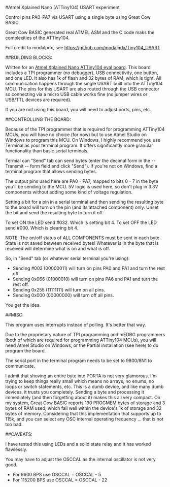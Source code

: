 #Atmel Xplained Nano (ATTiny104) USART experiment

Control pins PA0-PA7 via USART using a single byte using Great Cow BASIC.

Great Cow BASIC generated real ATMEL ASM and the C code maks the complexities of the ATTiny104.

Full credit to modalpdx, see https://github.com/modalpdx/Tiny104_USART

##BUILDING BLOCKS:

Written for an [Atmel Xplained Nano ATTiny104 eval board](http://www.atmel.com/tools/ATTINY104-XNANO.aspx).
This board includes a TPI programmer (no debugger), USB connectivity, one
button, and one LED. It also has 1k of flash and 32 bytes of RAM, which is
tight. All communication happens through the single USART built into the
ATTiny104 MCU. The pins for this USART are also routed through the USB
connector so connecting via a micro USB cable works fine (no jumper wires
or USB/TTL devices are required).

If you are not using this board, you will need to adjust ports, pins, etc.

##CONTROLLING THE BOARD:

Because of the TPI programmer that is required for programming ATTiny104
MCUs, you will have no choice (for now) but to use Atmel Studio on Windows
to program this MCU. On Windows, I highly recommend you use Terminal as
your terminal program. It offers significantly more granular functionality
than basic serial terminals.

Termial can "Send" tab can send bytes (enter the decimal form in the --Transmit --
form field and click "Send").  If you're not on Windows, find a
terminal program that allows sending bytes.

The output pins used here are PA0 - PA7, mapped to bits 0 - 7 in the byte
you'll be sending to the MCU. 5V logic is used here, so don't plug in 3.3V
components without adding some kind of voltage regulation.

Setting a bit for a pin in a serial terminal and then sending the
resulting byte to the board will turn on the pin (and its attached
component) only.  Unset the bit and send the resulting byte to turn it
off.

To set ON the LED send #032.  Which is setting bit 4.
To set OFF the LED send #000.  Which is clearing bit 4.

NOTE: The on/off status of ALL COMPONENTS must be sent in each byte.
State is not saved between received bytes! Whatever is in the byte that is
received will determine what is on and what is off.

So, in "Send" tab (or whatever serial terminal you're using):

- Sending #003  (00000011) will turn on pins PA0 and PA1 and turn the rest off.
- Sending 0x066 (01000010) will turn on pins PA6 and PA1 and turn the rest off.
- Sending 0x255 (11111111) will turn on all pins.
- Sending 0x000 (00000000) will turn off all pins.

You get the idea.

##MISC:

This program uses interrupts instead of polling. It's better that way.

Due to the proprietary nature of TPI programming and mEDBG programmers
(both of which are required for programming ATTiny104 MCUs), you will need
Atmel Studio on Windows, or the Partial installation (see here)  to do program
the board.

The serial port in the terminal program needs to be set to 9800/8N1 to
communicate.

I admit that shoving an entire byte into PORTA is not very glamorous.
I'm trying to keep things really small which means no arrays, no enums,
no loops or switch statements, etc. This is a dumb device, and like many
dumb devices, it trusts you completely. Sending a byte and processing it
immediately (and then forgetting about it) makes this all very compact.
On my system, Great Cow BASIC reports 190 PROGMEM bytes of storage and 3 bytes of
RAM used, which fall well within the device's 1k of storage and 32
bytes of memory.  Considering that this implementation that supports up to 115k,
and you can select any OSC internal operating frequency ... that is not too bad.

##CAVEATS:

I have tested this using LEDs and a solid state relay and it has worked
flawlessly.

You may have to adjust the OSCCAL as the internal oscillator is not very good.
- For 9600 BPS use OSCCAL = OSCCAL - 5
- For 115200 BPS use OSCCAL = OSCCAL - 22
